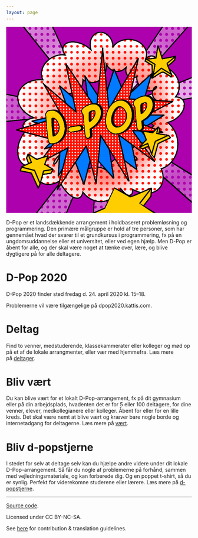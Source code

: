 ```yaml
---
layout: page
---
```


<img src="static/media/img/IMG_0843.PNG" alt="hi" class="inline"/>

D-Pop er et landsdækkende arrangement i holdbaseret problemløsning og programmering.
Den primære målgruppe er hold af tre personer, som har gennemået hvad der svarer til et grundkursus i programmering, fx på en ungdomsuddannelse eller et universitet, eller ved egen hjælp.
Men D-Pop er åbent for alle, og der skal være noget at tænke over, lære, og blive dygtigere på for alle deltagere.

# D-Pop 2020

D-Pop 2020 finder sted fredag d. 24. april 2020 kl. 15–18.

Problemerne vil være tilgængelige på dpop2020.kattis.com.

# Deltag

Find to venner, medstuderende, klassekammerater eller kolleger og mød op på et af de lokale arrangmenter, eller vær med hjemmefra. 
Læs mere på [deltager](/deltager/).

# Bliv vært

Du kan blive vært for et lokalt D-Pop-arrangement, fx på dit gymnasium eller på din arbejdsplads, hvadenten det er for 5 eller 100 deltagere, for dine venner, elever, medkollegianere eller kolleger.
Åbent for eller for en lille kreds.
Det skal være nemt at blive vært og kræver bare nogle borde og internetadgang for deltagerne.
Læs mere på [vært](/vært/).

# Bliv d-popstjerne

I stedet for selv at deltage selv kan du hjælpe andre videre under dit lokale D-Pop-arrangement.
Så får du nogle af problemerne på forhånd, sammen med vejledningsmateriale, og kan forberede dig.
Og en poppet t-shirt, så du er synlig.
Perfekt for viderekomne studerene eller lærere.
Læs mere på [d-popstjerne](/d-popstjerne/).

---

<div class="small center">
<p><a href="https://github.com/d-pop/d-pop.github.io">Source code</a>.</p>
<p>Licensed under CC BY-NC-SA.</p>
<p>See <a href="/license">here</a> for contribution &amp; translation guidelines.</p>
</div>
